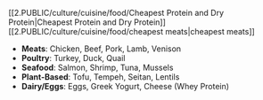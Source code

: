 

[[2.PUBLIC/culture/cuisine/food/Cheapest Protein and Dry Protein|Cheapest Protein and Dry Protein]]
[[2.PUBLIC/culture/cuisine/food/cheapest meats|cheapest meats]]


- **Meats**: Chicken, Beef, Pork, Lamb, Venison
- **Poultry**: Turkey, Duck, Quail
- **Seafood**: Salmon, Shrimp, Tuna, Mussels
- **Plant-Based**: Tofu, Tempeh, Seitan, Lentils
- **Dairy/Eggs**: Eggs, Greek Yogurt, Cheese (Whey Protein)
    
